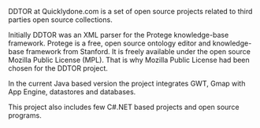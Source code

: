 DDTOR at Quicklydone.com is a set of open source projects related to third parties open source collections.

Initially DDTOR was an XML parser for the Protege knowledge-base framework. Protege is a free, open source ontology editor and knowledge-base framework from Stanford. It is freely available under the open source Mozilla Public License (MPL). That is why Mozilla Public License had been chosen for the DDTOR project.

In the current Java based version the project integrates GWT, Gmap with App Engine, datastores and databases.

This project also includes few C#.NET based projects and open source programs.
